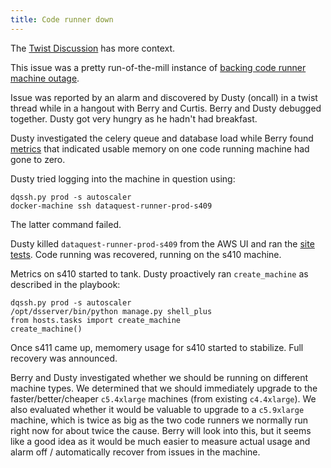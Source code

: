 ```yaml
---
title: Code runner down
---
```


The [Twist Discussion](https://twistapp.com/a/27160/ch/60233/t/149012/c/9328008) has more context.

This issue was a pretty run-of-the-mill instance of
[backing code runner machine outage](https://docs.dataquest.io/devops/playbook/scenarios/no_code_running/#backing-student-code-runner-machine-being-down).

Issue was reported by an alarm and discovered by Dusty (oncall) in a twist thread while in a hangout with Berry and Curtis. Berry and Dusty debugged together. Dusty got very hungry as he hadn't had breakfast.

Dusty investigated the celery queue and database load while Berry found [metrics](https://app.datadoghq.com/metric/explorer?live=true&page=0&is_auto=false&from_ts=1520197591855&to_ts=1520283991855&tile_size=m&exp_metric=system.mem.pct_usable%2Csystem.cpu.idle&exp_scope=host%3Adataquest-runner-prod-s409&exp_group=host&exp_agg=avg&exp_row_type=metric) that indicated usable memory on one code running machine had gone to zero.

Dusty tried logging into the machine in question using:

```
dqssh.py prod -s autoscaler
docker-machine ssh dataquest-runner-prod-s409
```

The latter command failed.

Dusty killed `dataquest-runner-prod-s409` from the AWS UI and ran the [site tests](https://www.dataquest.io/test-site). Code running was recovered, running on the s410 machine.

Metrics on s410 started to tank. Dusty proactively ran `create_machine` as described in the playbook:

```
dqssh.py prod -s autoscaler
/opt/dsserver/bin/python manage.py shell_plus
from hosts.tasks import create_machine
create_machine()
```

Once s411 came up, memomery usage for s410 started to stabilize. Full recovery was announced.

Berry and Dusty investigated whether we should be running on different machine types. We determined that we should immediately upgrade to the faster/better/cheaper `c5.4xlarge` machines (from existing `c4.4xlarge`). We also evaluated whether it would be valuable to upgrade to a `c5.9xlarge` machine, which is twice as big as the two code runners we normally run right now for about twice the cause. Berry will look into this, but it seems like a good idea as it would be much easier to measure actual usage and alarm off / automatically recover from issues in the machine.
